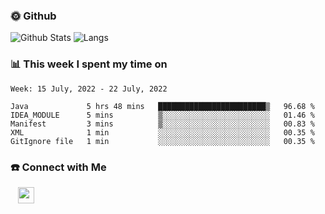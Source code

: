 

<h3> 🌞 Github</h3>

![Github Stats](https://github-readme-stats-beta-lovat.vercel.app/api?username=QiuYukang&count_private=true&show_icons=true&hide=stars)
![Langs](https://github-readme-stats-beta-lovat.vercel.app/api/top-langs/?username=QiuYukang&count_private=true&layout=compact)

<h3> 📊 This week I spent my time on</h3>

<!--START_SECTION:waka-->
```text
Week: 15 July, 2022 - 22 July, 2022

Java             5 hrs 48 mins   ████████████████████████▒   96.68 % 
IDEA_MODULE      5 mins          ▒░░░░░░░░░░░░░░░░░░░░░░░░   01.46 % 
Manifest         3 mins          ▒░░░░░░░░░░░░░░░░░░░░░░░░   00.83 % 
XML              1 min           ░░░░░░░░░░░░░░░░░░░░░░░░░   00.35 % 
GitIgnore file   1 min           ░░░░░░░░░░░░░░░░░░░░░░░░░   00.35 % 
```
<!--END_SECTION:waka-->

<!--
<h3>🛠 Tech Stack</h3>

- 💻 &nbsp; Java | C | Matlab | C++ | Python
- 🌐 &nbsp; HTML | CSS | JavaScript | Bootstrap
- 🛢  &nbsp; MySQL | Redis
- 🔧 &nbsp; NS-3 | Git | Markdown
-->

<h3> ☎️ Connect with Me </h3>
&nbsp;&nbsp;
<a href="mailto:b612n@qq.com">
  <img href="mailto:b612n@qq.com" align="center" width="26px" src="https://github.com/TheDudeThatCode/TheDudeThatCode/blob/master/Assets/Gmail.svg" />
</a>
